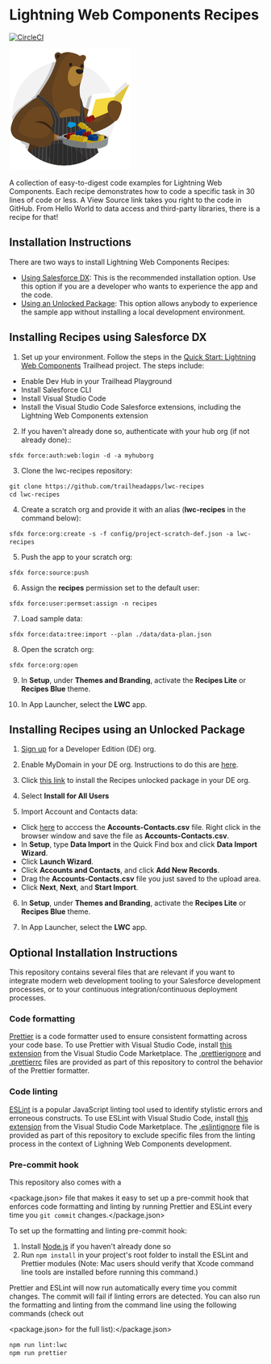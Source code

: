 # Lightning Web Components Recipes

[![CircleCI](https://circleci.com/gh/trailheadapps/lwc-recipes.svg?style=svg)](https://circleci.com/gh/trailheadapps/lwc-recipes)

![recipes-logo](recipes-logo.png)

A collection of easy-to-digest code examples for Lightning Web Components. Each recipe demonstrates how to code a specific task in 30 lines of code or less. A View Source link takes you right to the code in GitHub. From Hello World to data access and third-party libraries, there is a recipe for that!

## Installation Instructions

There are two ways to install Lightning Web Components Recipes:

- [Using Salesforce DX](#installing-recipes-using-salesforce-dx): This is the recommended installation option. Use this option if you are a developer who wants to experience the app and the code.
- [Using an Unlocked Package](#installing-recipes-using-an-unlocked-package): This option allows anybody to experience the sample app without installing a local development environment.

## Installing Recipes using Salesforce DX

1. Set up your environment. Follow the steps in the [Quick Start: Lightning Web Components](https://trailhead.salesforce.com/content/learn/projects/quick-start-lightning-web-components/) Trailhead project. The steps include:

  - Enable Dev Hub in your Trailhead Playground
  - Install Salesforce CLI
  - Install Visual Studio Code
  - Install the Visual Studio Code Salesforce extensions, including the Lightning Web Components extension

2. If you haven't already done so, authenticate with your hub org (if not already done)::

  ```
  sfdx force:auth:web:login -d -a myhuborg
  ```

3. Clone the lwc-recipes repository:

  ```
  git clone https://github.com/trailheadapps/lwc-recipes
  cd lwc-recipes
  ```

4. Create a scratch org and provide it with an alias (**lwc-recipes** in the command below):

  ```
  sfdx force:org:create -s -f config/project-scratch-def.json -a lwc-recipes
  ```

5. Push the app to your scratch org:

  ```
  sfdx force:source:push
  ```

6. Assign the **recipes** permission set to the default user:

  ```
  sfdx force:user:permset:assign -n recipes
  ```

7. Load sample data:

  ```
  sfdx force:data:tree:import --plan ./data/data-plan.json
  ```

8. Open the scratch org:

  ```
  sfdx force:org:open
  ```

9. In **Setup**, under **Themes and Branding**, activate the **Recipes Lite** or **Recipes Blue** theme.

10. In App Launcher, select the **LWC** app.

## Installing Recipes using an Unlocked Package

1. [Sign up](https://developer.salesforce.com/signup) for a Developer Edition (DE) org.

2. Enable MyDomain in your DE org. Instructions to do this are [here](https://trailhead.salesforce.com/modules/identity_login/units/identity_login_my_domain).

3. Click [this link](https://login.salesforce.com/packaging/installPackage.apexp?p0=04tB0000000YGYOIA4) to install the Recipes unlocked package in your DE org.

4. Select **Install for All Users**

5. Import Account and Contacts data:

  - Click [here](https://raw.githubusercontent.com/trailheadapps/lwc-recipes/master/data/Accounts-Contacts.csv) to acccess the **Accounts-Contacts.csv** file. Right click in the browser window and save the file as **Accounts-Contacts.csv**.
  - In **Setup**, type **Data Import** in the Quick Find box and click **Data Import Wizard**.
  - Click **Launch Wizard**.
  - Click **Accounts and Contacts**, and click **Add New Records**.
  - Drag the **Accounts-Contacts.csv** file you just saved to the upload area.
  - Click **Next**, **Next**, and **Start Import**.

6. In **Setup**, under **Themes and Branding**, activate the **Recipes Lite** or **Recipes Blue** theme.

7. In App Launcher, select the **LWC** app.

## Optional Installation Instructions

This repository contains several files that are relevant if you want to integrate modern web development tooling to your Salesforce development processes, or to your continuous integration/continuous deployment processes.

### Code formatting

[Prettier](https://prettier.io/) is a code formatter used to ensure consistent formatting across your code base. To use Prettier with Visual Studio Code, install [this extension](https://marketplace.visualstudio.com/items?itemName=esbenp.prettier-vscode) from the Visual Studio Code Marketplace. The [.prettierignore](/.prettierignore) and [.prettierrc](/.prettierrc) files are provided as part of this repository to control the behavior of the Prettier formatter.

### Code linting

[ESLint](https://eslint.org/) is a popular JavaScript linting tool used to identify stylistic errors and erroneous constructs. To use ESLint with Visual Studio Code, install [this extension](https://marketplace.visualstudio.com/items?itemName=salesforce.salesforcedx-vscode-lwc) from the Visual Studio Code Marketplace. The [.eslintignore](/.eslintignore) file is provided as part of this repository to exclude specific files from the linting process in the context of Lighning Web Components development.

### Pre-commit hook

This repository also comes with a

<package.json> file that makes it easy to set up a pre-commit hook that enforces code formatting and linting by running Prettier and ESLint every time you <code>git commit</code> changes.</package.json>

To set up the formatting and linting pre-commit hook:

1. Install [Node.js](https://nodejs.org) if you haven't already done so
2. Run `npm install` in your project's root folder to install the ESLint and Prettier modules (Note: Mac users should verify that Xcode command line tools are installed before running this command.)

Prettier and ESLint will now run automatically every time you commit changes. The commit will fail if linting errors are detected. You can also run the formatting and linting from the command line using the following commands (check out

<package.json> for the full list):</package.json>

```
npm run lint:lwc
npm run prettier
```
